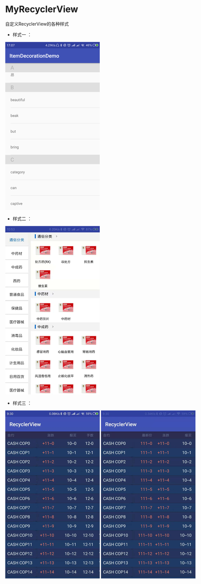 # MyRecyclerView
自定义RecyclerView的各种样式<Br/>

* 样式一 ：

<div class='row'>
        <img src='https://github.com/1067899750/MyRecyclerView/blob/master/image/bag1.png' width="300px"/>
</div>

* 样式二 ：

<div class='row'>
        <img src='https://github.com/1067899750/MyRecyclerView/blob/master/image/image1.jpg' width="300px"/>
</div>

* 样式三 ：

<div class='row' style="display:flex;justify-content:space-between">
        <img src='https://github.com/1067899750/MyRecyclerView/blob/master/image/img3.jpg' width="300px"/>&nbsp
        <img src='https://github.com/1067899750/MyRecyclerView/blob/master/image/img4.jpg' width="300px"/>
</div>

